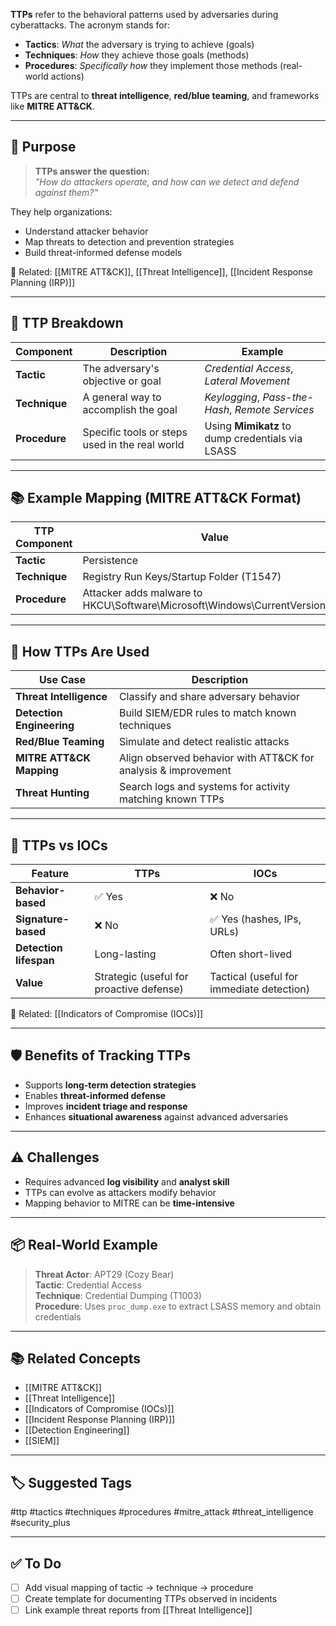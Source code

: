 **TTPs** refer to the behavioral patterns used by adversaries during cyberattacks. The acronym stands for:

- **Tactics**: _What_ the adversary is trying to achieve (goals)
- **Techniques**: _How_ they achieve those goals (methods)
- **Procedures**: _Specifically how_ they implement those methods (real-world actions)

TTPs are central to **threat intelligence**, **red/blue teaming**, and frameworks like **MITRE ATT&CK**.

---

## 🎯 Purpose

> **TTPs answer the question:**  
> _"How do attackers operate, and how can we detect and defend against them?"_

They help organizations:
- Understand attacker behavior
- Map threats to detection and prevention strategies
- Build threat-informed defense models

📎 Related: [[MITRE ATT&CK]], [[Threat Intelligence]], [[Incident Response Planning (IRP)]]

---

## 🧱 TTP Breakdown

| Component    | Description                                         | Example                                           |
|--------------|-----------------------------------------------------|---------------------------------------------------|
| **Tactic**    | The adversary's objective or goal                  | *Credential Access*, *Lateral Movement*           |
| **Technique** | A general way to accomplish the goal               | *Keylogging*, *Pass-the-Hash*, *Remote Services*  |
| **Procedure** | Specific tools or steps used in the real world     | Using **Mimikatz** to dump credentials via LSASS  |

---

## 📚 Example Mapping (MITRE ATT&CK Format)

| TTP Component        | Value                                       |
|----------------------|---------------------------------------------|
| **Tactic**           | Persistence                                 |
| **Technique**        | Registry Run Keys/Startup Folder (T1547)   |
| **Procedure**        | Attacker adds malware to HKCU\Software\Microsoft\Windows\CurrentVersion\Run |

---

## 🧰 How TTPs Are Used

| Use Case                 | Description                                                       |
|--------------------------|-------------------------------------------------------------------|
| **Threat Intelligence**  | Classify and share adversary behavior                            |
| **Detection Engineering**| Build SIEM/EDR rules to match known techniques                   |
| **Red/Blue Teaming**     | Simulate and detect realistic attacks                            |
| **MITRE ATT&CK Mapping** | Align observed behavior with ATT&CK for analysis & improvement   |
| **Threat Hunting**       | Search logs and systems for activity matching known TTPs         |

---

## 🔁 TTPs vs IOCs

| Feature            | TTPs                                         | IOCs                                      |
|--------------------|----------------------------------------------|-------------------------------------------|
| **Behavior-based** | ✅ Yes                                       | ❌ No                                     |
| **Signature-based**| ❌ No                                        | ✅ Yes (hashes, IPs, URLs)                |
| **Detection lifespan** | Long-lasting                             | Often short-lived                        |
| **Value**          | Strategic (useful for proactive defense)     | Tactical (useful for immediate detection) |

📎 Related: [[Indicators of Compromise (IOCs)]]

---

## 🛡 Benefits of Tracking TTPs

- Supports **long-term detection strategies**
- Enables **threat-informed defense**
- Improves **incident triage and response**
- Enhances **situational awareness** against advanced adversaries

---

## ⚠️ Challenges

- Requires advanced **log visibility** and **analyst skill**
- TTPs can evolve as attackers modify behavior
- Mapping behavior to MITRE can be **time-intensive**

---

## 📦 Real-World Example

> **Threat Actor**: APT29 (Cozy Bear)  
> **Tactic**: Credential Access  
> **Technique**: Credential Dumping (T1003)  
> **Procedure**: Uses `proc_dump.exe` to extract LSASS memory and obtain credentials

---

## 📚 Related Concepts

- [[MITRE ATT&CK]]
- [[Threat Intelligence]]
- [[Indicators of Compromise (IOCs)]]
- [[Incident Response Planning (IRP)]]
- [[Detection Engineering]]
- [[SIEM]]

---

## 🏷 Suggested Tags

#ttp #tactics #techniques #procedures #mitre_attack #threat_intelligence #security_plus

---

## ✅ To Do

- [ ] Add visual mapping of tactic → technique → procedure
- [ ] Create template for documenting TTPs observed in incidents
- [ ] Link example threat reports from [[Threat Intelligence]]
